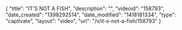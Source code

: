 {
    "title": "IT'S NOT A FISH",
    "description": "",
    "videoid": "158793",
    "date_created": "1398292514",
    "date_modified": "1418181334",
    "type": "captivate",
    "layout": "video",
    "url": "\/v\/it-s-not-a-fish\/158793"
}
